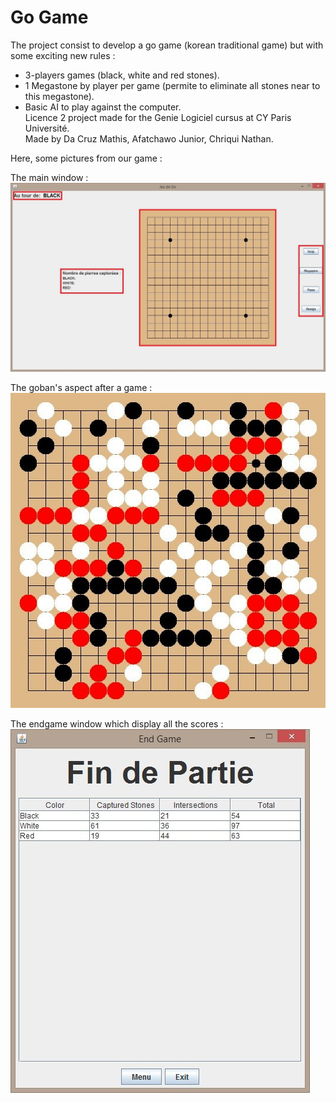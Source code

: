 # Go Game

The project consist to develop a go game (korean traditional game) but with some exciting new rules :  
* 3-players games (black, white and red stones).  
* 1 Megastone by player per game (permite to eliminate all stones near to this megastone).  
* Basic AI to play against the computer.  
Licence 2 project made for the Genie Logiciel cursus at CY Paris Université.  
Made by Da Cruz Mathis, Afatchawo Junior, Chriqui Nathan.  
  
Here, some pictures from our game :

The main window :   
![Alt text](img/fen2.jpg)

The goban's aspect after a game :  
![Alt text](img/goban.jpg)

The endgame window which display all the scores :  
![Alt text](img/endgame.jpg)
